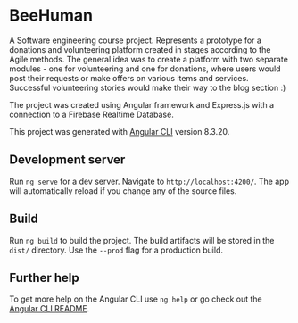 # BeeHuman

A Software engineering course project. Represents a prototype for a donations and volunteering platform created in stages according to the Agile methods. 
The general idea was to create a platform with two separate modules - one for volunteering and one for donations, where users would 
post their requests or make offers on various items and services. Successful volunteering stories would make their way to the blog section :)

The project was created using Angular framework and Express.js with a connection to a Firebase Realtime Database.

This project was generated with [Angular CLI](https://github.com/angular/angular-cli) version 8.3.20.

## Development server

Run `ng serve` for a dev server. Navigate to `http://localhost:4200/`. The app will automatically reload if you change any of the source files.

## Build

Run `ng build` to build the project. The build artifacts will be stored in the `dist/` directory. Use the `--prod` flag for a production build.

## Further help

To get more help on the Angular CLI use `ng help` or go check out the [Angular CLI README](https://github.com/angular/angular-cli/blob/master/README.md).
